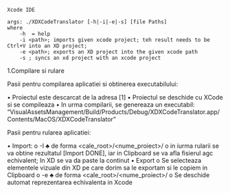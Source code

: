 
	Xcode IDE
 
	args: ./XDXCodeTranslator [-h|-i|-e|-s] [file Paths]
	where 
		-h  = help
		-i <path>; imports given xcode project; teh result needs to be Ctrl+V into an XD project;
		-e <path>; exports an XD project into the given xcode path
		-s ; syncs an xd project with an xcode project
 
1.Compilare si rulare

Pasii pentru compilarea aplicatiei si obtinerea executabilului:

•	Proiectul este descarcat de la adresa [1]
•	Proiectul se deschide cu XCode si se compileaza
•	In urma compilarii, se genereaza un executabil: 
“VisualAssetsManagement/Build/Products/Debug/XDXCodeTranslator.app/Contents/MacOS/XDXCodeTranslator”

Pasii pentru rularea aplicatiei:

•	Import:
o	<calea catre executabil> -I <calea catre proiectul xcode de la care se importa>
♣	<cale proiect> de forma <cale_root>/<nume_proiect>/<director in care se gaseste Base.lproj>
o	in iurma rularii se va obtine rezultatul [Import DONE], iar in Clipboard se va afla fisierul agc echivalent; In XD se va da paste la continut
•	Export
o	 Se selecteaza elementele vizuale din XD pe care dorim sa le exportam si le copiem in Clipboard
o	 <calea catre executabil>    -e  <calea catre proiectul xcode la care se se va exporta>
♣	<cale proiect> de forma <cale_root>/<nume_proiect>/<director in care se gaseste Base.lproj>
o	Se deschide automat reprezentarea echivalenta in Xcode
